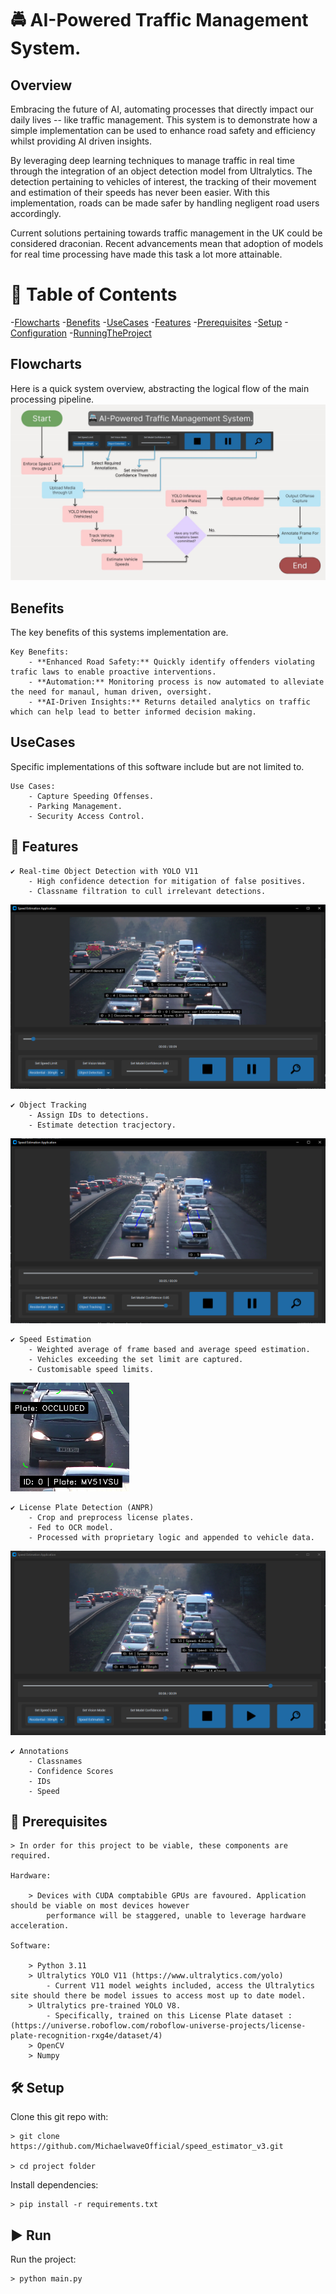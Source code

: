 
# 🚔 AI-Powered Traffic Management System.

## Overview

Embracing the future of AI, automating processes that directly impact our daily lives -- like traffic management. This system is to demonstrate how a
simple implementation can be used to enhance road safety and efficiency whilst providing AI driven insights. 

By leveraging deep learning techniques to manage traffic in real time through the integration of an object detection model from Ultralytics. The detection pertaining to vehicles of interest, the tracking of their movement and estimation of their speeds has never been easier. With this implementation, roads can be made safer by handling negligent road users accordingly.

Current solutions pertaining towards traffic management in the UK could be considered draconian. Recent advancements mean that adoption of models 
for real time processing have made this task a lot more attainable. 

# 📖 Table of Contents

-[Flowcharts](#Flowcharts)
-[Benefits](#Benefits)
-[UseCases](#UseCases)
-[Features](#Features)
-[Prerequisites](#Prerequisites)
-[Setup](#Setup)
-[Configuration](#Configuration)
-[RunningTheProject](#Run)

## Flowcharts

Here is a quick system overview, abstracting the logical flow of the main processing pipeline.
![Flowcharts](./docs/crop_flowchart.jpg)

## Benefits

The key benefits of this systems implementation are.

```
Key Benefits:
    - **Enhanced Road Safety:** Quickly identify offenders violating trafic laws to enable proactive interventions.
    - **Automation:** Monitoring process is now automated to alleviate the need for manaul, human driven, oversight.
    - **AI-Driven Insights:** Returns detailed analytics on traffic which can help lead to better informed decision making.
```

## UseCases

Specific implementations of this software include but are not limited to.

```
Use Cases:
    - Capture Speeding Offenses.
    - Parking Management.
    - Security Access Control.
```

## 🚀 Features

    ✔️ Real-time Object Detection with YOLO V11
        - High confidence detection for mitigation of false positives.
        - Classname filtration to cull irrelevant detections.

![object detection](./docs/detection.jpg)

    ✔️ Object Tracking
        - Assign IDs to detections.
        - Estimate detection tracjectory.

![object tracking](./docs/tracking.jpg)

    ✔️ Speed Estimation
        - Weighted average of frame based and average speed estimation.
        - Vehicles exceeding the set limit are captured.
        - Customisable speed limits.

![Plate Detection](./docs/plate_reading.jpg)

    ✔️ License Plate Detection (ANPR)
        - Crop and preprocess license plates.
        - Fed to OCR model. 
        - Processed with proprietary logic and appended to vehicle data.

![object speed estimation](./docs/estimation.jpg)

    ✔️ Annotations
        - Classnames
        - Confidence Scores
        - IDs
        - Speed

## 🔧 Prerequisites

    > In order for this project to be viable, these components are required. 

    Hardware:

        > Devices with CUDA comptabible GPUs are favoured. Application should be viable on most devices however
            performance will be staggered, unable to leverage hardware acceleration.

    Software:

        > Python 3.11
        > Ultralytics YOLO V11 (https://www.ultralytics.com/yolo)
            - Current V11 model weights included, access the Ultralytics site should there be model issues to access most up to date model.
        > Ultralytics pre-trained YOLO V8.
            - Specifically, trained on this License Plate dataset : (https://universe.roboflow.com/roboflow-universe-projects/license-plate-recognition-rxg4e/dataset/4)
        > OpenCV
        > Numpy
        
## 🛠 Setup

Clone this git repo with:

    > git clone https://github.com/MichaelwaveOfficial/speed_estimator_v3.git

    > cd project folder

Install dependencies:

    > pip install -r requirements.txt 


## ▶️ Run

Run the project:

    > python main.py

